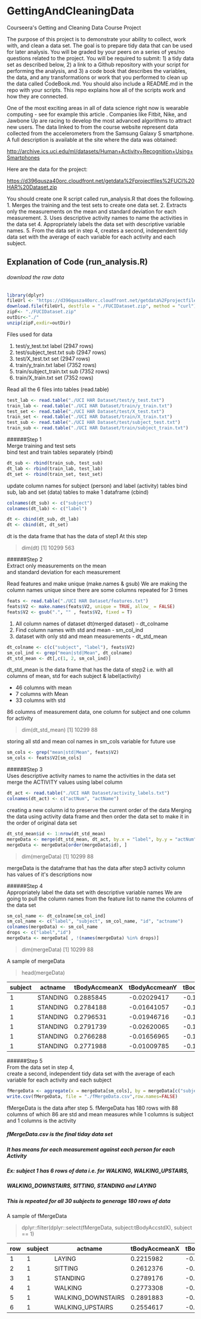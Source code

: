 # GettingAndCleaningData
Courseera's Getting and Cleaning Data Course Project

The purpose of this project is to demonstrate your ability to collect, work with, and clean a data set. The goal is to prepare tidy data that can be used for later analysis. You will be graded by your peers on a series of yes/no questions related to the project. You will be required to submit: 1) a tidy data set as described below, 2) a link to a Github repository with your script for performing the analysis, and 3) a code book that describes the variables, the data, and any transformations or work that you performed to clean up the data called CodeBook.md. You should also include a README.md in the repo with your scripts. This repo explains how all of the scripts work and how they are connected.

One of the most exciting areas in all of data science right now is wearable computing - see for example this article . Companies like Fitbit, Nike, and Jawbone Up are racing to develop the most advanced algorithms to attract new users. The data linked to from the course website represent data collected from the accelerometers from the Samsung Galaxy S smartphone. A full description is available at the site where the data was obtained:

http://archive.ics.uci.edu/ml/datasets/Human+Activity+Recognition+Using+Smartphones

Here are the data for the project:

https://d396qusza40orc.cloudfront.net/getdata%2Fprojectfiles%2FUCI%20HAR%20Dataset.zip

You should create one R script called run_analysis.R that does the following. 
    1. Merges the training and the test sets to create one data set.
    2. Extracts only the measurements on the mean and standard deviation for each measurement.
    3. Uses descriptive activity names to name the activities in the data set
    4. Appropriately labels the data set with descriptive variable names.
    5. From the data set in step 4, creates a second, independent tidy data set with the average of each variable for each activity and each subject.
    
##  Explanation of Code (run_analysis.R)
  

###### download the raw data

```R
library(dplyr)
fileUrl <- "https://d396qusza40orc.cloudfront.net/getdata%2Fprojectfiles%2FUCI%20HAR%20Dataset.zip"
download.file(fileUrl, destfile = "./FUCIDataset.zip", method = "curl")
zipF<- "./FUCIDataset.zip"
outDir<-"./"
unzip(zipF,exdir=outDir)
```

Files used for data

1. test/y_test.txt   		label	    (2947 rows)
2. test/subject_test.txt  	sub	    (2947 rows)
3. test/X_test.txt		set	    (2947 rows)
4. train/y_train.txt		label	    (7352 rows)
5. train/subject_train.txt	sub	    (7352 rows)
6. train/X_train.txt		set	    (7352 rows)

Read all the 6 files into tables (read.table)

```R
test_lab <- read.table("./UCI HAR Dataset/test/y_test.txt")
train_lab <- read.table("./UCI HAR Dataset/train/y_train.txt")
test_set <- read.table("./UCI HAR Dataset/test/X_test.txt")
train_set <- read.table("./UCI HAR Dataset/train/X_train.txt")
test_sub <- read.table("./UCI HAR Dataset/test/subject_test.txt")
train_sub <- read.table("./UCI HAR Dataset/train/subject_train.txt")
```


######Step 1				
Merge training and test sets               
bind test and train tables separately (rbind)

```R
dt_sub <- rbind(train_sub, test_sub)
dt_lab <- rbind(train_lab, test_lab)
dt_set <- rbind(train_set, test_set)
```
update column names for subject (person) and label (activity) tables
bind sub, lab and set (data) tables 
to make 1 dataframe (cbind)

```R
colnames(dt_sub) <- c("subject")
colnames(dt_lab) <- c("label")

dt <- cbind(dt_sub, dt_lab)
dt <- cbind(dt, dt_set)
```

 dt is the data frame that has the data of step1
 At this step
 > dim(dt)
 [1] 10299   563


######Step 2				
 Extract only measurements on the mean 	
 and standard deviation for each measurement	                
				
Read features and make unique (make.names & gsub)
We are making the column names unique since there are some columns repeated for 3 times

```R
feats <- read.table("./UCI HAR Dataset/features.txt")
feats$V2 <- make.names(feats$V2, unique = TRUE, allow_ = FALSE)
feats$V2 <- gsub(".", "" , feats$V2, fixed = T)
```

1. All column names of dataset dt(merged dataset) - dt_colname
2. Find column names with std and mean - sm_col_ind
3. dataset with only std and mean measurements - dt_std_mean

```R
dt_colname <- c(c("subject", "label"), feats$V2)
sm_col_ind <- grep("mean|std|Mean", dt_colname)
dt_std_mean <- dt[,c(1, 2, sm_col_ind)]
```

dt_std_mean is the data frame that has the data of step2
i.e. with all columns of mean, std for each subject & label(activity)

* 46 columns with mean
* 7 columns with Mean
* 33 columns with std

86 columns of measurement data, one column 
for subject and one column for activity

> dim(dt_std_mean)
[1] 10299 88

storing all std and mean col names 
in sm_cols variable for future use

```R
sm_cols <- grep("mean|std|Mean", feats$V2)
sm_cols <- feats$V2[sm_cols]
```
						
######Step 3			
Uses descriptive activity names to name the activities 	in the data set	                
merge the ACTIVITY values using label column

```R
dt_act <- read.table("./UCI HAR Dataset/activity_labels.txt")
colnames(dt_act) <- c("actNum", "actName")
```

creating a new column id to preserve the current order of the data
Merging the data using activity data frame and then order the data set
  to make it in the order of original data set
```R
dt_std_mean$id <- 1:nrow(dt_std_mean)
mergeData <- merge(dt_std_mean, dt_act, by.x = "label", by.y = "actNum", sort = FALSE)
mergeData <- mergeData[order(mergeData$id), ]
```
> dim(mergeData)
[1] 10299    88

mergeData is the dataframe that has the data after step3
activity column has values of it's descriptions now

					
######Step 4				
Appropriately label the data set with descriptive variable names
We are going to pull the column names from the feature list to 
name the columns of the data set

```R
sm_col_name <- dt_colname[sm_col_ind]
sm_col_name <- c("label", "subject", sm_col_name, "id", "actname")
colnames(mergeData) <- sm_col_name
drops <- c("label","id")
mergeData <- mergeData[ , !(names(mergeData) %in% drops)]
```
> dim(mergeData)
[1] 10299    88

A sample of mergeData
> head(mergeData)

  subject | actname  | tBodyAccmeanX | tBodyAccmeanY| tBodyAccmeanZ | tBodyAccstdX | tBodyAccstdY
 ---------|----------|---------------|--------------|---------------|--------------|--------------
        1 | STANDING |   0.2885845   | -0.02029417  |  -0.1329051   |  -0.9952786 |  -0.9831106
        1 | STANDING |   0.2784188   | -0.01641057  |  -0.1235202   |  -0.9982453 |  -0.9753002
        1 | STANDING |   0.2796531   | -0.01946716  |  -0.1134617   |  -0.9953796 |  -0.9671870
        1 | STANDING |   0.2791739   | -0.02620065  |  -0.1232826   |  -0.9960915 |  -0.9834027
        1 | STANDING |   0.2766288   | -0.01656965  |  -0.1153619   |  -0.9981386 |  -0.9808173
        1 | STANDING |   0.2771988   | -0.01009785  |  -0.1051373   |  -0.9973350 |  -0.9904868


######Step 5				
From the data set in step 4, 		
create a second, independent tidy data	set with the average 
of each variable for each activity and each subject		

```R
fMergeData <- aggregate(x = mergeData[sm_cols], by = mergeData[c("subject", "actname")], FUN = mean)
write.csv(fMergeData, file = "./fMergeData.csv",row.names=FALSE)
```
fMergeData is the data after step 5.
fMergeData has 180 rows with 88 columns of which 86 are std and mean 
measures while 1 columns is subject and 1 columns is the activity
##### fMergeData.csv is the final tiday data set
##### It has means for each measurement against each person for each Activity
##### Ex: subject 1 has 6 rows of data i.e. for WALKING, WALKING_UPSTAIRS, 
##### WALKING_DOWNSTAIRS, SITTING, STANDING and LAYING
##### This is repeated for all 30 subjects to generage 180 rows of data

A sample of fMergeData
> dplyr::filter(dplyr::select(fMergeData, subject:tBodyAccstdX), subject == 1)

row |subject |       actname     | tBodyAccmeanX | tBodyAccmeanY |tBodyAccmeanZ
----|--------|-------------------|---------------|---------------|-------------
1   |      1 |            LAYING |    0.2215982  | -0.040513953  |  -0.1132036
2   |      1 |           SITTING |    0.2612376  | -0.001308288  |  -0.1045442
3   |      1 |          STANDING |    0.2789176  | -0.016137590  |  -0.1106018
4   |      1 |           WALKING |    0.2773308  | -0.017383819  |  -0.1111481
5   |      1 |WALKING_DOWNSTAIRS |    0.2891883  | -0.009918505  |  -0.1075662
6   |      1 |  WALKING_UPSTAIRS |    0.2554617  | -0.023953149  |  -0.0973020
